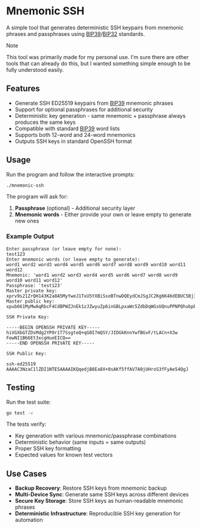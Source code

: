 # Mnemonic SSH

A simple tool that generates deterministic SSH keypairs from mnemonic phrases
and passphrases using [BIP39](https://github.com/bitcoin/bips/blob/master/bip-0039.mediawiki)/[BIP32](https://github.com/bitcoin/bips/blob/master/bip-0032.mediawiki) standards.

> [!NOTE]
> This tool was primarily made for my personal use. I'm sure there are other
> tools that can already do this, but I wanted something simple enough to be
> fully understood easily.

## Features

- Generate SSH ED25519 keypairs from [BIP39](https://github.com/bitcoin/bips/blob/master/bip-0039.mediawiki) mnemonic phrases
- Support for optional passphrases for additional security
- Deterministic key generation - same mnemonic + passphrase always produces the same keys
- Compatible with standard [BIP39](https://github.com/bitcoin/bips/blob/master/bip-0039.mediawiki) word lists
- Supports both 12-word and 24-word mnemonics
- Outputs SSH keys in standard OpenSSH format

## Usage

Run the program and follow the interactive prompts:

```bash
./mnemonic-ssh
```

The program will ask for:
1. **Passphrase** (optional) - Additional security layer
2. **Mnemonic words** - Either provide your own or leave empty to generate new ones

### Example Output

```
Enter passphrase (or leave empty for none):
test123
Enter mnemonic words (or leave empty to generate):
word1 word2 word3 word4 word5 word6 word7 word8 word9 word10 word11 word12
Mnemonic: 'word1 word2 word3 word4 word5 word6 word7 word8 word9 word10 word11 word12'
Passphrase: 'test123'
Master private key:  xprv9s21ZrQH143K2a8A5MyYweJ1TxU5YXBiSsoBTnwDQEydCmJSgJC2Kg6K46dEBUC5Bj3PP3f7k6h1ZNnaNHSwwThuiTF2jSH3CgmhndJ129Z
Master public key:  xpub661MyMwAqRbcF4CdBPWZJnEk1zJZwyuZp6inGBLpxaWc5ZdbDqWGsUQnuPPNPQhubpbvekCEJopkSU5hGAV6D5SPds88vtfbXZZqb5XaVtk

SSH Private Key:

-----BEGIN OPENSSH PRIVATE KEY-----
hiVGXbGTZDsMdg2YP0r1T7SsgteQ+qG0I7mQSY/JIDGkKnnYwfBGvF/tLACn+X3w
FewNI1B66Et3xcgHueEICQ==
-----END OPENSSH PRIVATE KEY-----

SSH Public Key:

ssh-ed25519 AAAAC3NzaC1lZDI1NTE5AAAAIKQqedjB8Ea8X+0sAKf5ffAV7A0jUHroS3fFyAe54QgJ
```

## Testing

Run the test suite:

```bash
go test -v
```

The tests verify:
- Key generation with various mnemonic/passphrase combinations
- Deterministic behavior (same inputs = same outputs)
- Proper SSH key formatting
- Expected values for known test vectors

## Use Cases

- **Backup Recovery**: Restore SSH keys from mnemonic backup
- **Multi-Device Sync**: Generate same SSH keys across different devices
- **Secure Key Storage**: Store SSH keys as human-readable mnemonic phrases
- **Deterministic Infrastructure**: Reproducible SSH key generation for automation
